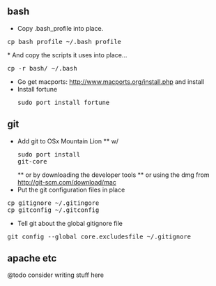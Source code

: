 bash
----
* Copy .bash_profile into place.
<pre>cp bash_profile ~/.bash_profile</pre alt="_">
* And copy the scripts it uses into place...
<pre>cp -r bash/ ~/.bash</pre>
* Go get macports: http://www.macports.org/install.php and install
* Install fortune <pre>sudo port install fortune</pre>

git
---
* Add git to OSx Mountain Lion 
** w/ <pre>sudo port install git-core</pre>
** or by downloading the developer tools
** or using the dmg from http://git-scm.com/download/mac 
* Put the git configuration files in place
<pre>
cp gitignore ~/.gitingore
cp gitconfig ~/.gitconfig
</pre>
* Tell git about the global gitignore file
<pre>
git config --global core.excludesfile ~/.gitignore
</pre>

apache etc
----------
@todo consider writing stuff here
